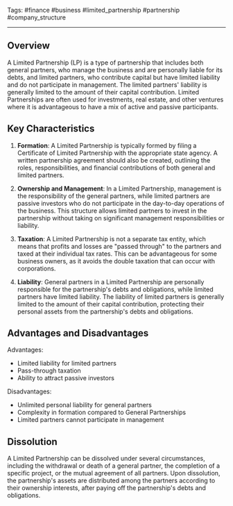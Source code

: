 Tags: #finance #business #limited_partnership #partnership #company_structure

---

## Overview

A Limited Partnership (LP) is a type of partnership that includes both general partners, who manage the business and are personally liable for its debts, and limited partners, who contribute capital but have limited liability and do not participate in management. The limited partners' liability is generally limited to the amount of their capital contribution. Limited Partnerships are often used for investments, real estate, and other ventures where it is advantageous to have a mix of active and passive participants.

## Key Characteristics

1.  **Formation**: A Limited Partnership is typically formed by filing a Certificate of Limited Partnership with the appropriate state agency. A written partnership agreement should also be created, outlining the roles, responsibilities, and financial contributions of both general and limited partners.
    
2.  **Ownership and Management**: In a Limited Partnership, management is the responsibility of the general partners, while limited partners are passive investors who do not participate in the day-to-day operations of the business. This structure allows limited partners to invest in the partnership without taking on significant management responsibilities or liability.
    
3.  **Taxation**: A Limited Partnership is not a separate tax entity, which means that profits and losses are "passed through" to the partners and taxed at their individual tax rates. This can be advantageous for some business owners, as it avoids the double taxation that can occur with corporations.
    
4.  **Liability**: General partners in a Limited Partnership are personally responsible for the partnership's debts and obligations, while limited partners have limited liability. The liability of limited partners is generally limited to the amount of their capital contribution, protecting their personal assets from the partnership's debts and obligations.
    

## Advantages and Disadvantages

Advantages:

-   Limited liability for limited partners
-   Pass-through taxation
-   Ability to attract passive investors

Disadvantages:

-   Unlimited personal liability for general partners
-   Complexity in formation compared to General Partnerships
-   Limited partners cannot participate in management

## Dissolution

A Limited Partnership can be dissolved under several circumstances, including the withdrawal or death of a general partner, the completion of a specific project, or the mutual agreement of all partners. Upon dissolution, the partnership's assets are distributed among the partners according to their ownership interests, after paying off the partnership's debts and obligations.